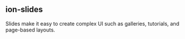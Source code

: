 <h2>ion-slides</h2>

Slides make it easy to create complex UI such as galleries, tutorials, and page-based layouts.